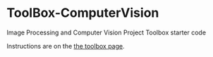 # ToolBox-ComputerVision

Image Processing and Computer Vision Project Toolbox starter code

Instructions are on the [the toolbox page](https://sd18fall.github.io/toolboxes/image-processing/).
